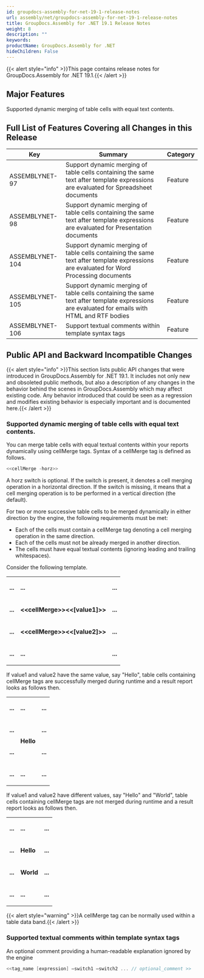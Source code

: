 ```yaml
---
id: groupdocs-assembly-for-net-19-1-release-notes
url: assembly/net/groupdocs-assembly-for-net-19-1-release-notes
title: GroupDocs.Assembly for .NET 19.1 Release Notes
weight: 8
description: ""
keywords: 
productName: GroupDocs.Assembly for .NET
hideChildren: False
---
```

{{< alert style="info" >}}This page contains release notes for GroupDocs.Assembly for .NET 19.1.{{< /alert >}}

## Major Features

Supported dynamic merging of table cells with equal text contents.

## Full List of Features Covering all Changes in this Release

| Key | Summary | Category |
| --- | --- | --- |
| ASSEMBLYNET-97  | Support dynamic merging of table cells containing the same text after template expressions are evaluated for Spreadsheet documents  | Feature  |
| ASSEMBLYNET-98  | Support dynamic merging of table cells containing the same text after template expressions are evaluated for Presentation documents  | Feature  |
| ASSEMBLYNET-104  | Support dynamic merging of table cells containing the same text after template expressions are evaluated for Word Processing documents  | Feature  |
| ASSEMBLYNET-105  | Support dynamic merging of table cells containing the same text after template expressions are evaluated for emails with HTML and RTF bodies  | Feature  |
| ASSEMBLYNET-106  | Support textual comments within template syntax tags  | Feature  |

  

## Public API and Backward Incompatible Changes

{{< alert style="info" >}}This section lists public API changes that were introduced in GroupDocs.Assembly for .NET 19.1. It includes not only new and obsoleted public methods, but also a description of any changes in the behavior behind the scenes in GroupDocs.Assembly which may affect existing code. Any behavior introduced that could be seen as a regression and modifies existing behavior is especially important and is documented here.{{< /alert >}}

### Supported dynamic merging of table cells with equal text contents.

You can merge table cells with equal textual contents within your reports dynamically using cellMerge tags. Syntax of a cellMerge tag is defined as follows.

```csharp
<<cellMerge -horz>>

```

A horz switch is optional. If the switch is present, it denotes a cell merging operation in a horizontal direction. If the switch is missing, it means that a cell merging operation is to be performed in a vertical direction (the default).

For two or more successive table cells to be merged dynamically in either direction by the engine, the following requirements must be met:

*   Each of the cells must contain a cellMerge tag denoting a cell merging operation in the same direction.
*   Each of the cells must not be already merged in another direction.
*   The cells must have equal textual contents (ignoring leading and trailing whitespaces).

Consider the following template.

<table class="confluenceTable"><tbody><tr><td class="confluenceTd"><p><strong>...</strong></p></td><td class="confluenceTd"><p><strong>...</strong></p></td><td class="confluenceTd"><p><strong>...</strong></p></td></tr><tr><td class="confluenceTd"><p><strong>...</strong></p></td><td class="confluenceTd"><p><strong>&lt;&lt;cellMerge&gt;&gt;&lt;&lt;[value1]&gt;&gt;</strong></p></td><td class="confluenceTd"><p><strong>...</strong></p></td></tr><tr><td class="confluenceTd"><p><strong>...</strong></p></td><td class="confluenceTd"><p><strong>&lt;&lt;cellMerge&gt;&gt;&lt;&lt;[value2]&gt;&gt;</strong></p></td><td class="confluenceTd"><p><strong>...</strong></p></td></tr><tr><td class="confluenceTd"><p><strong>...</strong></p></td><td class="confluenceTd"><p><strong>...</strong></p></td><td class="confluenceTd"><p><strong>...</strong></p></td></tr></tbody></table>

If value1 and value2 have the same value, say "Hello", table cells containing cellMerge tags are successfully merged during runtime and a result report looks as follows then.

<table class="confluenceTable"><tbody><tr><td class="confluenceTd"><p><strong>...</strong></p></td><td class="confluenceTd"><p><strong>...</strong></p></td><td class="confluenceTd"><p><strong>...</strong></p></td></tr><tr><td class="confluenceTd"><p><strong>...</strong></p></td><td rowspan="2" class="confluenceTd"><p><strong>Hello</strong></p></td><td class="confluenceTd"><p><strong>...</strong></p></td></tr><tr><td class="confluenceTd"><p><strong>...</strong></p></td><td class="confluenceTd"><p><strong>...</strong></p></td></tr><tr><td class="confluenceTd"><p><strong>...</strong></p></td><td class="confluenceTd"><p><strong>...</strong></p></td><td class="confluenceTd"><p><strong>...</strong></p></td></tr></tbody></table>

If value1 and value2 have different values, say "Hello" and "World", table cells containing cellMerge tags are not merged during runtime and a result report looks as follows then.

<table class="confluenceTable"><tbody><tr><td class="confluenceTd"><p><strong>...</strong></p></td><td class="confluenceTd"><p><strong>...</strong></p></td><td class="confluenceTd"><p><strong>...</strong></p></td></tr><tr><td class="confluenceTd"><p><strong>...</strong></p></td><td class="confluenceTd"><p><strong>Hello</strong></p></td><td class="confluenceTd"><p><strong>...</strong></p></td></tr><tr><td class="confluenceTd"><p><strong>...</strong></p></td><td class="confluenceTd"><p><strong>World</strong></p></td><td class="confluenceTd"><p><strong>...</strong></p></td></tr><tr><td class="confluenceTd"><p><strong>...</strong></p></td><td class="confluenceTd"><p><strong>...</strong></p></td><td class="confluenceTd"><p><strong>...</strong></p></td></tr></tbody></table>

{{< alert style="warning" >}}A cellMerge tag can be normally used within a table data band.{{< /alert >}}

### Supported textual comments within template syntax tags

An optional comment providing a human-readable explanation ignored by the engine

```csharp
<<tag_name [expression] –switch1 –switch2 ... // optional_comment >>
```
